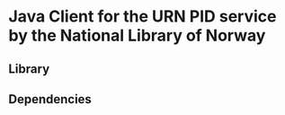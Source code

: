 Java Client for the URN PID service by the National Library of Norway
=======================================================================


Library
-------


Dependencies
------------





